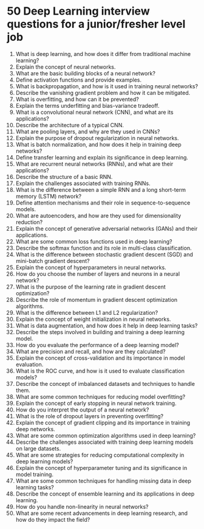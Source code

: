 # **50 Deep Learning interview questions for a junior/fresher level job**



1. What is deep learning, and how does it differ from traditional machine learning?
2. Explain the concept of neural networks.
3. What are the basic building blocks of a neural network?
4. Define activation functions and provide examples.
5. What is backpropagation, and how is it used in training neural networks?
6. Describe the vanishing gradient problem and how it can be mitigated.
7. What is overfitting, and how can it be prevented?
8. Explain the terms underfitting and bias-variance tradeoff.
9. What is a convolutional neural network (CNN), and what are its applications?
10. Describe the architecture of a typical CNN.
11. What are pooling layers, and why are they used in CNNs?
12. Explain the purpose of dropout regularization in neural networks.
13. What is batch normalization, and how does it help in training deep networks?
14. Define transfer learning and explain its significance in deep learning.
15. What are recurrent neural networks (RNNs), and what are their applications?
16. Describe the structure of a basic RNN.
17. Explain the challenges associated with training RNNs.
18. What is the difference between a simple RNN and a long short-term memory (LSTM) network?
19. Define attention mechanisms and their role in sequence-to-sequence models.
20. What are autoencoders, and how are they used for dimensionality reduction?
21. Explain the concept of generative adversarial networks (GANs) and their applications.
22. What are some common loss functions used in deep learning?
23. Describe the softmax function and its role in multi-class classification.
24. What is the difference between stochastic gradient descent (SGD) and mini-batch gradient descent?
25. Explain the concept of hyperparameters in neural networks.
26. How do you choose the number of layers and neurons in a neural network?
27. What is the purpose of the learning rate in gradient descent optimization?
28. Describe the role of momentum in gradient descent optimization algorithms.
29. What is the difference between L1 and L2 regularization?
30. Explain the concept of weight initialization in neural networks.
31. What is data augmentation, and how does it help in deep learning tasks?
32. Describe the steps involved in building and training a deep learning model.
33. How do you evaluate the performance of a deep learning model?
34. What are precision and recall, and how are they calculated?
35. Explain the concept of cross-validation and its importance in model evaluation.
36. What is the ROC curve, and how is it used to evaluate classification models?
37. Describe the concept of imbalanced datasets and techniques to handle them.
38. What are some common techniques for reducing model overfitting?
39. Explain the concept of early stopping in neural network training.
40. How do you interpret the output of a neural network?
41. What is the role of dropout layers in preventing overfitting?
42. Explain the concept of gradient clipping and its importance in training deep networks.
43. What are some common optimization algorithms used in deep learning?
44. Describe the challenges associated with training deep learning models on large datasets.
45. What are some strategies for reducing computational complexity in deep learning models?
46. Explain the concept of hyperparameter tuning and its significance in model training.
47. What are some common techniques for handling missing data in deep learning tasks?
48. Describe the concept of ensemble learning and its applications in deep learning.
49. How do you handle non-linearity in neural networks?
50. What are some recent advancements in deep learning research, and how do they impact the field?

